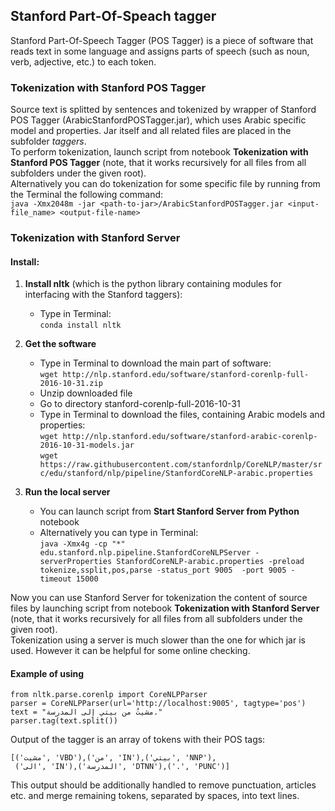 ## Stanford Part-Of-Speach tagger 
Stanford Part-Of-Speech Tagger (POS Tagger) is a piece of software that reads text in some language and assigns parts of speech (such as noun, verb, adjective, etc.) to each token.

### Tokenization with Stanford POS Tagger
Source text is splitted by sentences and tokenized by wrapper of Stanford POS Tagger (ArabicStanfordPOSTagger.jar), which uses Arabic specific model and properties. Jar itself and all related files are placed in the subfolder *taggers*.    
To perform tokenization, launch script from notebook **Tokenization with Stanford POS Tagger** (note, that it works recursively for all files from all subfolders under the given root).    
Alternatively you can do tokenization for some specific file by running from the Terminal the following command:    
`java -Xmx2048m -jar <path-to-jar>/ArabicStanfordPOSTagger.jar <input-file_name> <output-file-name>`

### Tokenization with Stanford Server
#### Install:

1.  **Install nltk** (which is the python library containing modules for interfacing with the Stanford taggers):
    - Type in Terminal:     
        `conda install nltk`    

2.  **Get the software**
    - Type in Terminal to download the main part of software:  
        `wget http://nlp.stanford.edu/software/stanford-corenlp-full-2016-10-31.zip`
    - Unzip downloaded file
    - Go to directory stanford-corenlp-full-2016-10-31
    - Type in Terminal to download the files, containing Arabic models and properties:        
        `wget http://nlp.stanford.edu/software/stanford-arabic-corenlp-2016-10-31-models.jar`    
        `wget https://raw.githubusercontent.com/stanfordnlp/CoreNLP/master/src/edu/stanford/nlp/pipeline/StanfordCoreNLP-arabic.properties`

3. **Run the local server**
	- You can launch script from **Start Stanford Server from Python** notebook
    - Alternatively you can type in Terminal:    
        `java -Xmx4g -cp "*" edu.stanford.nlp.pipeline.StanfordCoreNLPServer -serverProperties StanfordCoreNLP-arabic.properties -preload tokenize,ssplit,pos,parse -status_port 9005  -port 9005 -timeout 15000`
        
Now you can use Stanford Server for tokenization the content of source files by launching script from notebook **Tokenization with Stanford Server** (note, that it works recursively for all files from all subfolders under the given root).    
Tokenization using a server is much slower than the one for which jar is used. However it can be helpful for some online checking.

#### Example of using
``````
from nltk.parse.corenlp import CoreNLPParser
parser = CoreNLPParser(url='http://localhost:9005', tagtype='pos')
text = "مشيتُ من بيتي إلى المدرسة."
parser.tag(text.split())
``````

Output of the tagger is an array of tokens with their POS tags:
``````
[('مشيت', 'VBD'),('من', 'IN'),('بيتي', 'NNP'),
 ('الى', 'IN'),('المدرسة', 'DTNN'),('.', 'PUNC')]
``````
This output should be additionally handled to remove punctuation, articles etc. and merge remaining tokens, separated by spaces, into text lines.
